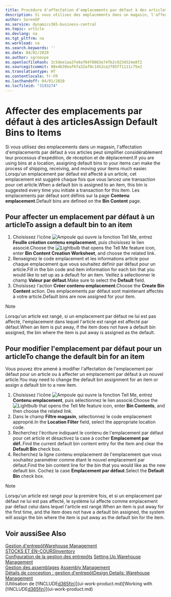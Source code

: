 ```yaml
---
title: Procédure d'affectation d'emplacements par défaut à des articles | Microsoft Docs
description: Si vous utilisez des emplacements dans un magasin, l'affectation d'emplacements par défaut à vos articles peut simplifier considérablement leur processus d'expédition, de réception et de déplacement. Lorsqu'un emplacement par défaut est affecté à un article, cet emplacement est suggéré chaque fois que vous lancez une transaction pour cet article.
author: SorenGP
ms.service: dynamics365-business-central
ms.topic: article
ms.devlang: na
ms.tgt_pltfrm: na
ms.workload: na
ms.search.keywords: ''
ms.date: 04/01/2020
ms.author: sgroespe
ms.openlocfilehash: 3c5dee1aa37e8af04f8883e74fb2c9234524e8f2
ms.sourcegitcommit: 88e4b30eaf6fa32af0c1452ce2f85ff1111c75e2
ms.translationtype: HT
ms.contentlocale: fr-FR
ms.lasthandoff: 04/01/2020
ms.locfileid: "3193274"
---
```

# <a name="assign-default-bins-to-items"></a><span data-ttu-id="11d86-104">Affecter des emplacements par défaut à des articles</span><span class="sxs-lookup"><span data-stu-id="11d86-104">Assign Default Bins to Items</span></span>
<span data-ttu-id="11d86-105">Si vous utilisez des emplacements dans un magasin, l'affectation d'emplacements par défaut à vos articles peut simplifier considérablement leur processus d'expédition, de réception et de déplacement.</span><span class="sxs-lookup"><span data-stu-id="11d86-105">If you are using bins at a location, assigning default bins to your items can make the process of shipping, receiving, and moving your items much easier.</span></span> <span data-ttu-id="11d86-106">Lorsqu'un emplacement par défaut est affecté à un article, cet emplacement est suggéré chaque fois que vous lancez une transaction pour cet article.</span><span class="sxs-lookup"><span data-stu-id="11d86-106">When a default bin is assigned to an item, this bin is suggested every time you initiate a transaction for this item.</span></span> <span data-ttu-id="11d86-107">Les emplacements par défaut sont définis sur la page **Contenu emplacement**.</span><span class="sxs-lookup"><span data-stu-id="11d86-107">Default bins are defined on the **Bin Content** page.</span></span>  

## <a name="to-assign-a-default-bin-to-an-item"></a><span data-ttu-id="11d86-108">Pour affecter un emplacement par défaut à un article</span><span class="sxs-lookup"><span data-stu-id="11d86-108">To assign a default bin to an item</span></span>
1.  <span data-ttu-id="11d86-109">Choisissez l'icône ![Ampoule qui ouvre la fonction Tell Me](media/ui-search/search_small.png "Dites-moi ce que vous voulez faire"), entrez **Feuille création contenu emplacement**, puis choisissez le lien associé.</span><span class="sxs-lookup"><span data-stu-id="11d86-109">Choose the ![Lightbulb that opens the Tell Me feature](media/ui-search/search_small.png "Tell me what you want to do") icon, enter **Bin Content Creation Worksheet**, and choose the related link.</span></span>  
2.  <span data-ttu-id="11d86-110">Renseignez le code emplacement et les informations article pour chaque emplacement que vous souhaitez définir par défaut pour un article.</span><span class="sxs-lookup"><span data-stu-id="11d86-110">Fill in the bin code and item information for each bin that you would like to set up as a default for an item.</span></span> <span data-ttu-id="11d86-111">Veillez à sélectionner le champ **Valeur par défaut**.</span><span class="sxs-lookup"><span data-stu-id="11d86-111">Make sure to select the **Default** field.</span></span>  
3.  <span data-ttu-id="11d86-112">Choisissez l'action **Créer contenu emplacement**.</span><span class="sxs-lookup"><span data-stu-id="11d86-112">Choose the **Create Bin Content** action.</span></span> <span data-ttu-id="11d86-113">Des emplacements par défaut sont maintenant affectés à votre article.</span><span class="sxs-lookup"><span data-stu-id="11d86-113">Default bins are now assigned for your item.</span></span>  

> [!NOTE]  
>  <span data-ttu-id="11d86-114">Lorsqu'un article est rangé, si un emplacement par défaut ne lui est pas affecté, l'emplacement dans lequel l'article est rangé est affecté par défaut.</span><span class="sxs-lookup"><span data-stu-id="11d86-114">When an item is put away, if the item does not have a default bin assigned, the bin where the item is put away is assigned as the default.</span></span>  

## <a name="to-change-the-default-bin-for-an-item"></a><span data-ttu-id="11d86-115">Pour modifier l'emplacement par défaut pour un article</span><span class="sxs-lookup"><span data-stu-id="11d86-115">To change the default bin for an item</span></span>  
<span data-ttu-id="11d86-116">Vous pouvez être amené à modifier l'affectation de l'emplacement par défaut pour un article ou à affecter un emplacement par défaut à un nouvel article.</span><span class="sxs-lookup"><span data-stu-id="11d86-116">You may need to change the default bin assignment for an item or assign a default bin to a new item.</span></span>    
1.  <span data-ttu-id="11d86-117">Choisissez l'icône ![Ampoule qui ouvre la fonction Tell Me](media/ui-search/search_small.png "Dites-moi ce que vous voulez faire"), entrez **Contenu emplacement**, puis sélectionnez le lien associé.</span><span class="sxs-lookup"><span data-stu-id="11d86-117">Choose the ![Lightbulb that opens the Tell Me feature](media/ui-search/search_small.png "Tell me what you want to do") icon, enter **Bin Contents**, and then choose the related link.</span></span>  
2.  <span data-ttu-id="11d86-118">Dans le champ **Filtre magasin**, sélectionnez le code emplacement approprié.</span><span class="sxs-lookup"><span data-stu-id="11d86-118">In the **Location Filter** field, select the appropriate location code.</span></span>  
3.  <span data-ttu-id="11d86-119">Recherchez l'écriture indiquant le contenu de l'emplacement par défaut pour cet article et désactivez la case à cocher **Emplacement par déf.**.</span><span class="sxs-lookup"><span data-stu-id="11d86-119">Find the current default bin content entry for the item and clear the **Default Bin** check box.</span></span>  
4.  <span data-ttu-id="11d86-120">Recherchez la ligne contenu emplacement de l'emplacement que vous souhaitez paramétrer comme étant le nouvel emplacement par défaut.</span><span class="sxs-lookup"><span data-stu-id="11d86-120">Find the bin content line for the bin that you would like as the new default bin.</span></span> <span data-ttu-id="11d86-121">Cochez la case **Emplacement par défaut**.</span><span class="sxs-lookup"><span data-stu-id="11d86-121">Select the **Default Bin** check box.</span></span>  

> [!NOTE]  
>  <span data-ttu-id="11d86-122">Lorsqu'un article est rangé pour la première fois, et si un emplacement par défaut ne lui est pas affecté, le système lui affecte comme emplacement par défaut celui dans lequel l'article est rangé.</span><span class="sxs-lookup"><span data-stu-id="11d86-122">When an item is put away for the first time, and the item does not have a default bin assigned, the system will assign the bin where the item is put away as the default bin for the item.</span></span>  

## <a name="see-also"></a><span data-ttu-id="11d86-123">Voir aussi</span><span class="sxs-lookup"><span data-stu-id="11d86-123">See Also</span></span>  
[<span data-ttu-id="11d86-124">Gestion d'entrepôt</span><span class="sxs-lookup"><span data-stu-id="11d86-124">Warehouse Management</span></span>](warehouse-manage-warehouse.md)  
[<span data-ttu-id="11d86-125">STOCKS ET EN-COURS</span><span class="sxs-lookup"><span data-stu-id="11d86-125">Inventory</span></span>](inventory-manage-inventory.md)  
<span data-ttu-id="11d86-126">[Configuration de la gestion des entrepôts](warehouse-setup-warehouse.md)   </span><span class="sxs-lookup"><span data-stu-id="11d86-126">[Setting Up Warehouse Management](warehouse-setup-warehouse.md)   </span></span>  
<span data-ttu-id="11d86-127">[Gestion des assemblages](assembly-assemble-items.md)  </span><span class="sxs-lookup"><span data-stu-id="11d86-127">[Assembly Management](assembly-assemble-items.md)  </span></span>  
[<span data-ttu-id="11d86-128">Détails de conception : gestion d'entrepôt</span><span class="sxs-lookup"><span data-stu-id="11d86-128">Design Details: Warehouse Management</span></span>](design-details-warehouse-management.md)  
<span data-ttu-id="11d86-129">[Utilisation de [!INCLUDE[d365fin](includes/d365fin_md.md)]](ui-work-product.md)</span><span class="sxs-lookup"><span data-stu-id="11d86-129">[Working with [!INCLUDE[d365fin](includes/d365fin_md.md)]](ui-work-product.md)</span></span>
